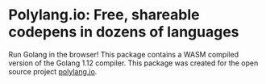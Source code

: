 # Polylang.io: Free, shareable codepens in dozens of languages
Run Golang in the browser! This package contains a WASM compiled version of the Golang 1.12 compiler. This package was created for the open source project [polylang.io](https://polylang.io).